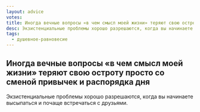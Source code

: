 ```yaml
---
layout: advice
votes:
title: Иногда вечные вопросы «в чем смысл моей жизни» теряют свою остроту просто со сменой привычек и распорядка дня
desc: Экзистенциальные проблемы хорошо разрешаются, когда вы начинаете высыпаться и почаще встречаться с друзьями.
tags:
  - душевное-равновесие
---
```


## Иногда вечные вопросы «в чем смысл моей жизни» теряют свою остроту просто со сменой привычек и распорядка дня

Экзистенциальные проблемы хорошо разрешаются, когда вы начинаете высыпаться и почаще встречаться с друзьями.
